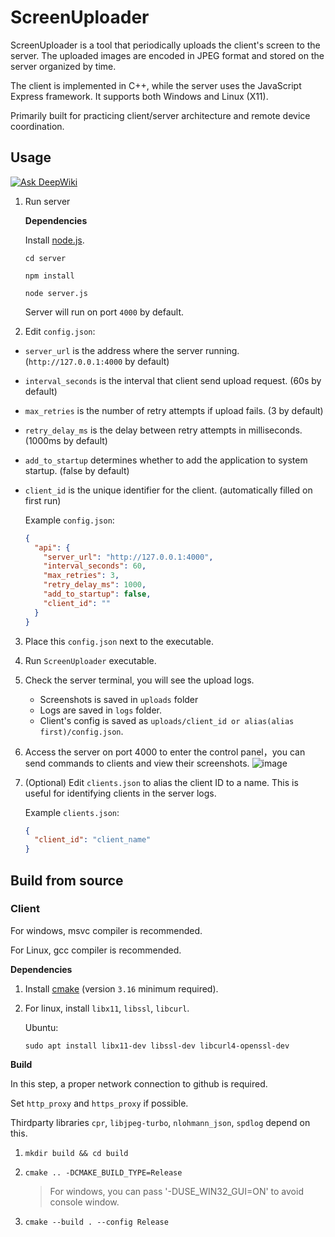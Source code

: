 # ScreenUploader

ScreenUploader is a tool that periodically uploads the client's screen to the server. The uploaded images are encoded in JPEG format and stored on the server organized by time.

The client is implemented in C++, while the server uses the JavaScript Express framework. It supports both Windows and Linux (X11).

Primarily built for practicing client/server architecture and remote device coordination.



## Usage
[![Ask DeepWiki](https://deepwiki.com/badge.svg)](https://deepwiki.com/yuzujr/ScreenUploader)
1. Run server

   **Dependencies**

   Install [node.js](https://nodejs.org/).

   `cd server`

   `npm install`

   `node server.js`

   Server will run on port `4000` by default.

2. Edit `config.json`:

- `server_url` is the address where the server running. (`http://127.0.0.1:4000` by default)
- `interval_seconds` is the interval that client send upload request. (60s by default)
- `max_retries` is the number of retry attempts if upload fails. (3 by default)
- `retry_delay_ms` is the delay between retry attempts in milliseconds. (1000ms by default)
- `add_to_startup` determines whether to add the application to system startup. (false by default)
- `client_id` is the unique identifier for the client. (automatically filled on first run)

   Example `config.json`:
   ```json
   {
     "api": {
       "server_url": "http://127.0.0.1:4000",
       "interval_seconds": 60,
       "max_retries": 3,
       "retry_delay_ms": 1000,
       "add_to_startup": false,
       "client_id": ""
     }
   }
   ```

3. Place this `config.json` next to the executable.

4. Run `ScreenUploader` executable.

5. Check the server terminal, you will see the upload logs.
   - Screenshots is saved in `uploads` folder
   - Logs are saved in `logs` folder.
   - Client's config is saved as `uploads/client_id or alias(alias first)/config.json`.

6. Access the server on port 4000 to enter the control panel，you can send commands to clients and view their screenshots.
   ![image](https://github.com/user-attachments/assets/f273fe8f-3650-4c3a-b564-bc78b01b77ca)


8. (Optional) Edit `clients.json` to alias the client ID to a name. This is useful for identifying clients in the server logs.

   Example `clients.json`:
   ```json
   {
     "client_id": "client_name"
   }
   ```



## Build from source

### Client

For windows, msvc compiler is recommended.

For Linux, gcc compiler is recommended.

**Dependencies**

1. Install [cmake](https://cmake.org/download/) (version `3.16` minimum required).

2. For linux, install `libx11`, `libssl`, `libcurl`.

   Ubuntu:

   `sudo apt install libx11-dev libssl-dev libcurl4-openssl-dev`

**Build**

In this step, a proper network connection to github is required.

Set `http_proxy` and `https_proxy` if possible.

Thirdparty libraries `cpr`, `libjpeg-turbo`, `nlohmann_json`, `spdlog` depend on this.

1. `mkdir build && cd build`

2. `cmake .. -DCMAKE_BUILD_TYPE=Release`
   
   > For windows, you can pass '-DUSE_WIN32_GUI=ON' to avoid console window.
   
3. `cmake --build . --config Release`
